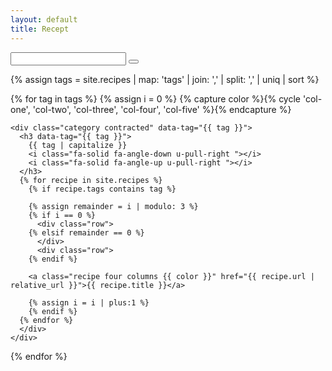 ```yaml
---
layout: default
title: Recept
---
```


<div class="search row">
  <form>
    <label class="find-label" for="find"><i class="fa fa-search"></i></label>
    <input type="text" id="find" name="find">
    <button type="button" class="find-clear"><i class="fa fa-circle-xmark"></i></button>
  </form>
</div>

<div class="recipes">
  {% assign tags =  site.recipes | map: 'tags' | join: ','  | split: ',' | uniq | sort %}

  {% for tag in tags %}
    {% assign i = 0 %}
    {% capture color %}{% cycle 'col-one', 'col-two', 'col-three', 'col-four', 'col-five' %}{% endcapture %}
      
    <div class="category contracted" data-tag="{{ tag }}">
      <h3 data-tag="{{ tag }}">
        {{ tag | capitalize }}
        <i class="fa-solid fa-angle-down u-pull-right "></i>
        <i class="fa-solid fa-angle-up u-pull-right "></i>
      </h3>
      {% for recipe in site.recipes %}
        {% if recipe.tags contains tag %}

        {% assign remainder = i | modulo: 3 %}
        {% if i == 0 %}
          <div class="row">
        {% elsif remainder == 0 %}
          </div>
          <div class="row">
        {% endif %}

        <a class="recipe four columns {{ color }}" href="{{ recipe.url | relative_url }}">{{ recipe.title }}</a>

        {% assign i = i | plus:1 %}
        {% endif %}
      {% endfor %}
      </div>
    </div>
  {% endfor %}
</div>
